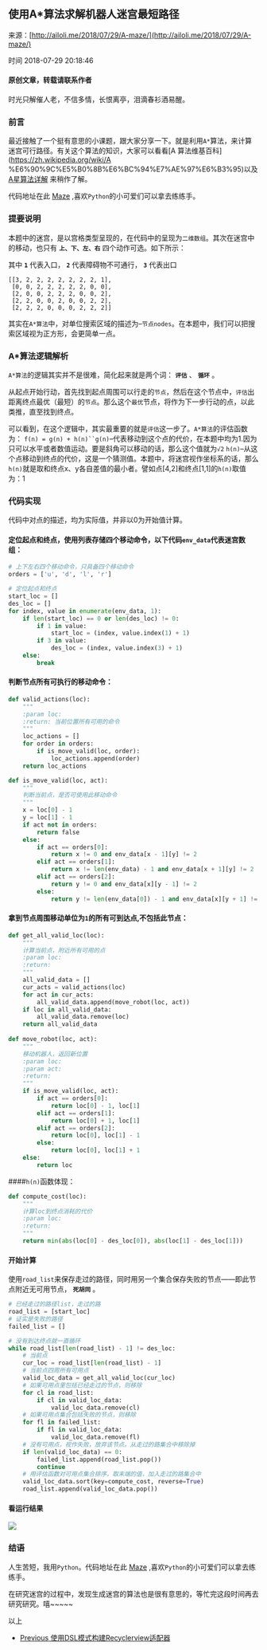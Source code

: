## 使用A*算法求解机器人迷宫最短路径

来源：[http://ailoli.me/2018/07/29/A-maze/](http://ailoli.me/2018/07/29/A-maze/)

时间 2018-07-29 20:18:46

 
#### 原创文章，转载请联系作者
 
时光只解催人老，不信多情，长恨离亭，泪滴春衫酒易醒。
 
### 前言
 
最近接触了一个挺有意思的小课题，跟大家分享一下。就是利用`A*`算法，来计算迷宫可行路径。有关这个算法的知识，大家可以看看[A 算法维基百科](https://zh.wikipedia.org/wiki/A  %E6%90%9C%E5%B0%8B%E6%BC%94%E7%AE%97%E6%B3%95)以及 [A星算法详解][2] 来稍作了解。
 
代码地址在此 [Maze][3] ,喜欢`Python`的小可爱们可以拿去练练手。
 
### 提要说明
 
本题中的迷宫，是以宫格类型呈现的，在代码中的呈现为`二维数组`。其次在迷宫中的移动，也只有 **`上、下、左、右`**  四个动作可选。如下所示：
 
其中 **`1`**  代表入口， **`2`**  代表障碍物不可通行， **`3`**  代表出口
 
```
[[3, 2, 2, 2, 2, 2, 2, 2, 1],
 [0, 0, 2, 2, 2, 2, 2, 0, 0],
 [2, 0, 0, 2, 2, 2, 0, 0, 2],
 [2, 2, 0, 0, 2, 0, 0, 2, 2],
 [2, 2, 2, 0, 0, 0, 2, 2, 2]]
```
 
其实在`A*算法`中，对单位搜索区域的描述为–`节点nodes`。在本题中，我们可以把搜索区域视为正方形，会更简单一点。
 
### A*算法逻辑解析
 `A*算法`的逻辑其实并不是很难，简化起来就是两个词： **`评估`**  、 **`循环`**  。
 
从起点开始行动，首先找到起点周围可以行走的`节点`，然后在这个节点中，`评估`出距离终点最优（最短）的`节点`。那么这个`最优`节点，将作为下一步行动的点，以此类推，直至找到终点。
 
可以看到，在这个逻辑中，其实最重要的就是`评估`这一步了。`A*算法`的评估函数为：
 `f(n) = g(n) + h(n)``g(n)`–代表移动到这个点的代价，在本题中均为1.因为只可以水平或者数值运动。要是斜角可以移动的话，那么这个值就为`√2`
`h(n)`–从这个点移动到终点的代价，这是一个猜测值。本题中，将迷宫视作坐标系的话，那么`h(n)`就是取和终点x、y各自差值的最小者。譬如点[4,2]和终点[1,1]的`h(n)`取值为：1
 
### 代码实现
 
代码中对点的描述，均为实际值，并非以0为开始值计算。
 
#### 定位起点和终点，使用列表存储四个移动命令，以下代码`env_data`代表迷宫数组： 
 
```python
# 上下左右四个移动命令，只具备四个移动命令
orders = ['u', 'd', 'l', 'r']

# 定位起点和终点
start_loc = []
des_loc = []
for index, value in enumerate(env_data, 1):
    if len(start_loc) == 0 or len(des_loc) != 0:
        if 1 in value:
            start_loc = (index, value.index(1) + 1)
        if 3 in value:
            des_loc = (index, value.index(3) + 1)
    else:
        break
```
 
#### 判断节点所有可执行的移动命令：
 
```python
def valid_actions(loc):
    """
    :param loc:
    :return: 当前位置所有可用的命令
    """
    loc_actions = []
    for order in orders:
        if is_move_valid(loc, order):
            loc_actions.append(order)
    return loc_actions

def is_move_valid(loc, act):
    """
    判断当前点，是否可使用此移动命令
    """
    x = loc[0] - 1
    y = loc[1] - 1
    if act not in orders:
        return false
    else:
        if act == orders[0]:
            return x != 0 and env_data[x - 1][y] != 2
        elif act == orders[1]:
            return x != len(env_data) - 1 and env_data[x + 1][y] != 2
        elif act == orders[2]:
            return y != 0 and env_data[x][y - 1] != 2
        else:
            return y != len(env_data[0]) - 1 and env_data[x][y + 1] != 2
```
 
#### 拿到节点周围移动单位为`1`的所有可到达点,不包括此节点： 
 
```python
def get_all_valid_loc(loc):
    """
    计算当前点，附近所有可用的点
    :param loc:
    :return:
    """
    all_valid_data = []
    cur_acts = valid_actions(loc)
    for act in cur_acts:
        all_valid_data.append(move_robot(loc, act))
    if loc in all_valid_data:
        all_valid_data.remove(loc)
    return all_valid_data
    
def move_robot(loc, act):
    """
    移动机器人，返回新位置
    :param loc:
    :param act:
    :return:
    """
    if is_move_valid(loc, act):
        if act == orders[0]:
            return loc[0] - 1, loc[1]
        elif act == orders[1]:
            return loc[0] + 1, loc[1]
        elif act == orders[2]:
            return loc[0], loc[1] - 1
        else:
            return loc[0], loc[1] + 1
    else:
        return loc
```
 
####`h(n)`函数体现： 
 
```python
def compute_cost(loc):
    """
    计算loc到终点消耗的代价
    :param loc:
    :return:
    """
    return min(abs(loc[0] - des_loc[0]), abs(loc[1] - des_loc[1]))
```
 
#### 开始计算
 
使用`road_list`来保存走过的路径，同时用另一个集合保存失败的节点——即此节点附近无可用节点， **`死胡同`**  。
 
```python
# 已经走过的路径list，走过的路
road_list = [start_loc]
# 证实是失败的路径
failed_list = []

# 没有到达终点就一直循环
while road_list[len(road_list) - 1] != des_loc:
    # 当前点
    cur_loc = road_list[len(road_list) - 1]
    # 当前点四周所有可用点
    valid_loc_data = get_all_valid_loc(cur_loc)
    # 如果可用点里包括已经走过的节点，则移除
    for cl in road_list:
        if cl in valid_loc_data:
            valid_loc_data.remove(cl)
    # 如果可用点集合包括失败的节点，则移除
    for fl in failed_list:
        if fl in valid_loc_data:
            valid_loc_data.remove(fl)
    # 没有可用点，视作失败，放弃该节点。从走过的路集合中移除掉
    if len(valid_loc_data) == 0:
        failed_list.append(road_list.pop())
        continue
    # 用评估函数对可用点集合排序，取末端的值，加入走过的路集合中
    valid_loc_data.sort(key=compute_cost, reverse=True)
    road_list.append(valid_loc_data.pop())
```
 
#### 看运行结果
 
![][0]
 
### 结语
 
  
人生苦短，我用`Python`。代码地址在此 [Maze][3] ,喜欢`Python`的小可爱们可以拿去练练手。
 
在研究迷宫的过程中，发现生成迷宫的算法也是很有意思的，等忙完这段时间再去研究研究。嘻~~~~~
 
以上
 
  
* [ Previous 使用DSL模式构建Recyclerview适配器 ][5]  
 
 


[2]: https://blog.csdn.net/hitwhylz/article/details/23089415
[3]: https://github.com/JadynAi/Python_D/blob/master/venv/include/maze/AStarRobot.py
[4]: https://github.com/JadynAi/Python_D/blob/master/venv/include/maze/AStarRobot.py
[5]: http://ailoli.me/2018/07/05/kotlin-adapter/
[0]: https://img1.tuicool.com/JjMjQr6.jpg 
